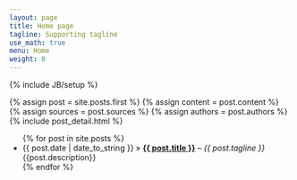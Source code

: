 ```yaml
---
layout: page
title: Home page
tagline: Supporting tagline
use_math: true
menu: Home
weight: 0
---
```

{% include JB/setup %}

<div class="blog-index">
  {% assign post = site.posts.first %}
  {% assign content = post.content %}
  {% assign sources = post.sources %}
  {% assign authors = post.authors %}
  {% include post_detail.html %}
</div>

<ul class="posts">
  {% for post in site.posts %}
    <li><span>{{ post.date | date_to_string }}</span> &raquo; <a href="{{ BASE_PATH }}{{ post.url }}"><strong>{{ post.title }}</strong></a> – <em>{{ post.tagline }}</em><br>{{post.description}}</li>
  {% endfor %}
</ul>

